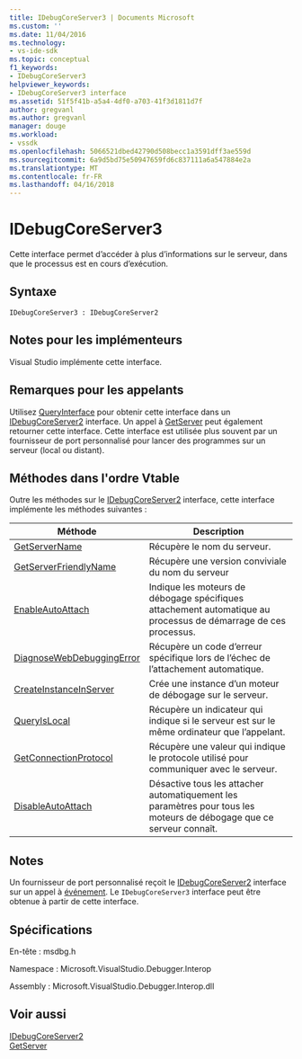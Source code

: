 ```yaml
---
title: IDebugCoreServer3 | Documents Microsoft
ms.custom: ''
ms.date: 11/04/2016
ms.technology:
- vs-ide-sdk
ms.topic: conceptual
f1_keywords:
- IDebugCoreServer3
helpviewer_keywords:
- IDebugCoreServer3 interface
ms.assetid: 51f5f41b-a5a4-4df0-a703-41f3d1811d7f
author: gregvanl
ms.author: gregvanl
manager: douge
ms.workload:
- vssdk
ms.openlocfilehash: 5066521dbed42790d508becc1a3591dff3ae559d
ms.sourcegitcommit: 6a9d5bd75e50947659fd6c837111a6a547884e2a
ms.translationtype: MT
ms.contentlocale: fr-FR
ms.lasthandoff: 04/16/2018
---
```

# <a name="idebugcoreserver3"></a>IDebugCoreServer3
Cette interface permet d’accéder à plus d’informations sur le serveur, dans que le processus est en cours d’exécution.  
  
## <a name="syntax"></a>Syntaxe  
  
```  
IDebugCoreServer3 : IDebugCoreServer2  
```  
  
## <a name="notes-for-implementers"></a>Notes pour les implémenteurs  
 Visual Studio implémente cette interface.  
  
## <a name="notes-for-callers"></a>Remarques pour les appelants  
 Utilisez [QueryInterface](/cpp/atl/queryinterface) pour obtenir cette interface dans un [IDebugCoreServer2](../../../extensibility/debugger/reference/idebugcoreserver2.md) interface. Un appel à [GetServer](../../../extensibility/debugger/reference/idebugdefaultport2-getserver.md) peut également retourner cette interface. Cette interface est utilisée plus souvent par un fournisseur de port personnalisé pour lancer des programmes sur un serveur (local ou distant).  
  
## <a name="methods-in-vtable-order"></a>Méthodes dans l'ordre Vtable  
 Outre les méthodes sur le [IDebugCoreServer2](../../../extensibility/debugger/reference/idebugcoreserver2.md) interface, cette interface implémente les méthodes suivantes :  
  
|Méthode|Description|  
|------------|-----------------|  
|[GetServerName](../../../extensibility/debugger/reference/idebugcoreserver3-getservername.md)|Récupère le nom du serveur.|  
|[GetServerFriendlyName](../../../extensibility/debugger/reference/idebugcoreserver3-getserverfriendlyname.md)|Récupère une version conviviale du nom du serveur|  
|[EnableAutoAttach](../../../extensibility/debugger/reference/idebugcoreserver3-enableautoattach.md)|Indique les moteurs de débogage spécifiques attachement automatique au processus de démarrage de ces processus.|  
|[DiagnoseWebDebuggingError](../../../extensibility/debugger/reference/idebugcoreserver3-diagnosewebdebuggingerror.md)|Récupère un code d’erreur spécifique lors de l’échec de l’attachement automatique.|  
|[CreateInstanceInServer](../../../extensibility/debugger/reference/idebugcoreserver3-createinstanceinserver.md)|Crée une instance d’un moteur de débogage sur le serveur.|  
|[QueryIsLocal](../../../extensibility/debugger/reference/idebugcoreserver3-queryislocal.md)|Récupère un indicateur qui indique si le serveur est sur le même ordinateur que l’appelant.|  
|[GetConnectionProtocol](../../../extensibility/debugger/reference/idebugcoreserver3-getconnectionprotocol.md)|Récupère une valeur qui indique le protocole utilisé pour communiquer avec le serveur.|  
|[DisableAutoAttach](../../../extensibility/debugger/reference/idebugcoreserver3-disableautoattach.md)|Désactive tous les attacher automatiquement les paramètres pour tous les moteurs de débogage que ce serveur connaît.|  
  
## <a name="remarks"></a>Notes  
 Un fournisseur de port personnalisé reçoit le [IDebugCoreServer2](../../../extensibility/debugger/reference/idebugcoreserver2.md) interface sur un appel à [événement](../../../extensibility/debugger/reference/idebugportevents2-event.md). Le `IDebugCoreServer3` interface peut être obtenue à partir de cette interface.  
  
## <a name="requirements"></a>Spécifications  
 En-tête : msdbg.h  
  
 Namespace : Microsoft.VisualStudio.Debugger.Interop  
  
 Assembly : Microsoft.VisualStudio.Debugger.Interop.dll  
  
## <a name="see-also"></a>Voir aussi  
 [IDebugCoreServer2](../../../extensibility/debugger/reference/idebugcoreserver2.md)   
 [GetServer](../../../extensibility/debugger/reference/idebugdefaultport2-getserver.md)